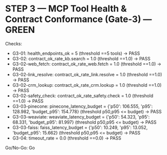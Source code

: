 # STEP 3 — MCP Tool Health & Contract Conformance (Gate‑3) — GREEN

Checks:
- G3-01: health_endpoints_ok = 5 (threshold ==5 tools) -> PASS
- G3-02: contract_ok_rate_kb.search = 1.0 (threshold ==1.0) -> PASS
- G3-02-web_fetch: contract_ok_rate_web.fetch = 1.0 (threshold ==1.0) -> PASS
- G3-02-link_resolve: contract_ok_rate_link.resolve = 1.0 (threshold ==1.0) -> PASS
- G3-02-crm_lookup: contract_ok_rate_crm.lookup = 1.0 (threshold ==1.0) -> PASS
- G3-02-safety_check: contract_ok_rate_safety.check = 1.0 (threshold ==1.0) -> PASS
- G3-03-pinecone: pinecone_latency_budget = {'p50': 106.555, 'p95': 128.982, 'budget_p95': 154.778} (threshold p50,p95 <= budget) -> PASS
- G3-03-weaviate: weaviate_latency_budget = {'p50': 54.323, 'p95': 68.331, 'budget_p95': 81.997} (threshold p50,p95 <= budget) -> PASS
- G3-03-faiss: faiss_latency_budget = {'p50': 10.249, 'p95': 13.052, 'budget_p95': 15.662} (threshold p50,p95 <= budget) -> PASS
- G3-04: timeout_rate = 0.0 (threshold ==0.0) -> PASS

Go/No-Go: Go

